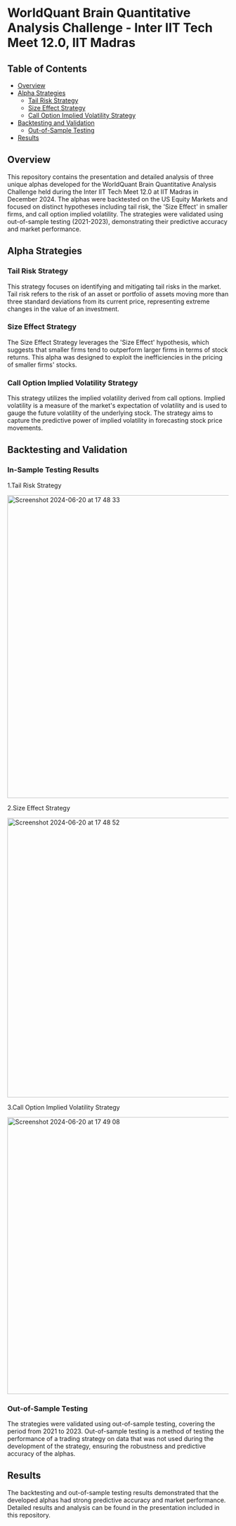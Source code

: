 # WorldQuant Brain Quantitative Analysis Challenge - Inter IIT Tech Meet 12.0, IIT Madras
## Table of Contents

- [Overview](#overview)
- [Alpha Strategies](#alpha-strategies)
  - [Tail Risk Strategy](#tail-risk-strategy)
  - [Size Effect Strategy](#size-effect-strategy)
  - [Call Option Implied Volatility Strategy](#call-option-implied-volatility-strategy)
- [Backtesting and Validation](#backtesting-and-validation)
  - [Out-of-Sample Testing](#out-of-sample-testing)
- [Results](#results)

## Overview

This repository contains the presentation and detailed analysis of three unique alphas developed for the WorldQuant Brain Quantitative Analysis Challenge held during the Inter IIT Tech Meet 12.0 at IIT Madras in December 2024. The alphas were backtested on the US Equity Markets and focused on distinct hypotheses including tail risk, the 'Size Effect' in smaller firms, and call option implied volatility. The strategies were validated using out-of-sample testing (2021-2023), demonstrating their predictive accuracy and market performance.



## Alpha Strategies

### Tail Risk Strategy

This strategy focuses on identifying and mitigating tail risks in the market. Tail risk refers to the risk of an asset or portfolio of assets moving more than three standard deviations from its current price, representing extreme changes in the value of an investment.

### Size Effect Strategy

The Size Effect Strategy leverages the 'Size Effect' hypothesis, which suggests that smaller firms tend to outperform larger firms in terms of stock returns. This alpha was designed to exploit the inefficiencies in the pricing of smaller firms' stocks.

### Call Option Implied Volatility Strategy

This strategy utilizes the implied volatility derived from call options. Implied volatility is a measure of the market's expectation of volatility and is used to gauge the future volatility of the underlying stock. The strategy aims to capture the predictive power of implied volatility in forecasting stock price movements.

## Backtesting and Validation

### In-Sample Testing Results

1.Tail Risk Strategy

<img width="690" alt="Screenshot 2024-06-20 at 17 48 33" src="https://github.com/daksharora01/Inter-IIT-WorldQuant/assets/121610907/ac85e89b-09c3-4d2c-9cc3-0366a2dd5b5f">

2.Size Effect Strategy

<img width="637" alt="Screenshot 2024-06-20 at 17 48 52" src="https://github.com/daksharora01/Inter-IIT-WorldQuant/assets/121610907/deae6cdb-748c-4ec6-8b3d-bb6aeac0dd7d">

3.Call Option Implied Volatility Strategy

<img width="631" alt="Screenshot 2024-06-20 at 17 49 08" src="https://github.com/daksharora01/Inter-IIT-WorldQuant/assets/121610907/5b561ed8-7415-44e4-b9a0-1379593a7a9a">


### Out-of-Sample Testing

The strategies were validated using out-of-sample testing, covering the period from 2021 to 2023. Out-of-sample testing is a method of testing the performance of a trading strategy on data that was not used during the development of the strategy, ensuring the robustness and predictive accuracy of the alphas.

## Results

The backtesting and out-of-sample testing results demonstrated that the developed alphas had strong predictive accuracy and market performance. Detailed results and analysis can be found in the presentation included in this repository.

